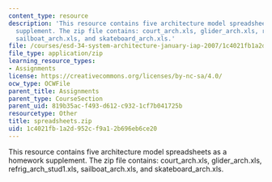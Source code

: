 ```yaml
---
content_type: resource
description: 'This resource contains five architecture model spreadsheets as a homework
  supplement. The zip file contains: court_arch.xls, glider_arch.xls, refrig_arch_stud1.xls,
  sailboat_arch.xls, and skateboard_arch.xls.'
file: /courses/esd-34-system-architecture-january-iap-2007/1c4021fb1a2d952cf9a12b696eb6ce20_spreadsheets.zip
file_type: application/zip
learning_resource_types:
- Assignments
license: https://creativecommons.org/licenses/by-nc-sa/4.0/
ocw_type: OCWFile
parent_title: Assignments
parent_type: CourseSection
parent_uid: 819b35ac-f493-d612-c932-1cf7b041725b
resourcetype: Other
title: spreadsheets.zip
uid: 1c4021fb-1a2d-952c-f9a1-2b696eb6ce20
---
```

This resource contains five architecture model spreadsheets as a homework supplement. The zip file contains: court_arch.xls, glider_arch.xls, refrig_arch_stud1.xls, sailboat_arch.xls, and skateboard_arch.xls.